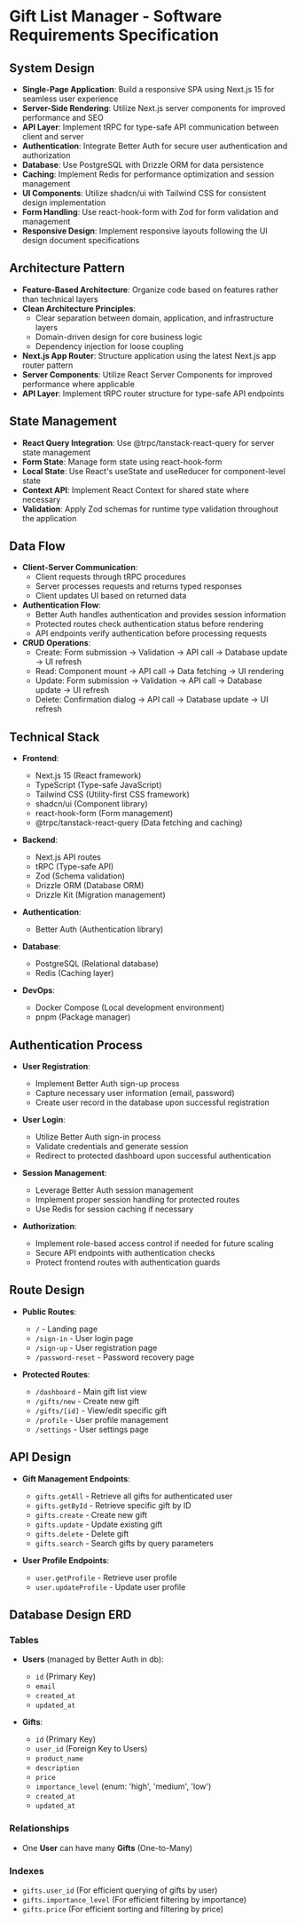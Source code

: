 # Gift List Manager - Software Requirements Specification

## System Design

- **Single-Page Application**: Build a responsive SPA using Next.js 15 for seamless user experience
- **Server-Side Rendering**: Utilize Next.js server components for improved performance and SEO
- **API Layer**: Implement tRPC for type-safe API communication between client and server
- **Authentication**: Integrate Better Auth for secure user authentication and authorization
- **Database**: Use PostgreSQL with Drizzle ORM for data persistence
- **Caching**: Implement Redis for performance optimization and session management
- **UI Components**: Utilize shadcn/ui with Tailwind CSS for consistent design implementation
- **Form Handling**: Use react-hook-form with Zod for form validation and management
- **Responsive Design**: Implement responsive layouts following the UI design document specifications

## Architecture Pattern

- **Feature-Based Architecture**: Organize code based on features rather than technical layers
- **Clean Architecture Principles**:
  - Clear separation between domain, application, and infrastructure layers
  - Domain-driven design for core business logic
  - Dependency injection for loose coupling
- **Next.js App Router**: Structure application using the latest Next.js app router pattern
- **Server Components**: Utilize React Server Components for improved performance where applicable
- **API Layer**: Implement tRPC router structure for type-safe API endpoints

## State Management

- **React Query Integration**: Use @trpc/tanstack-react-query for server state management
- **Form State**: Manage form state using react-hook-form
- **Local State**: Use React's useState and useReducer for component-level state
- **Context API**: Implement React Context for shared state where necessary
- **Validation**: Apply Zod schemas for runtime type validation throughout the application

## Data Flow

- **Client-Server Communication**:
  - Client requests through tRPC procedures
  - Server processes requests and returns typed responses
  - Client updates UI based on returned data
- **Authentication Flow**:
  - Better Auth handles authentication and provides session information
  - Protected routes check authentication status before rendering
  - API endpoints verify authentication before processing requests
- **CRUD Operations**:
  - Create: Form submission → Validation → API call → Database update → UI refresh
  - Read: Component mount → API call → Data fetching → UI rendering
  - Update: Form submission → Validation → API call → Database update → UI refresh
  - Delete: Confirmation dialog → API call → Database update → UI refresh

## Technical Stack

- **Frontend**:

  - Next.js 15 (React framework)
  - TypeScript (Type-safe JavaScript)
  - Tailwind CSS (Utility-first CSS framework)
  - shadcn/ui (Component library)
  - react-hook-form (Form management)
  - @trpc/tanstack-react-query (Data fetching and caching)

- **Backend**:

  - Next.js API routes
  - tRPC (Type-safe API)
  - Zod (Schema validation)
  - Drizzle ORM (Database ORM)
  - Drizzle Kit (Migration management)

- **Authentication**:

  - Better Auth (Authentication library)

- **Database**:

  - PostgreSQL (Relational database)
  - Redis (Caching layer)

- **DevOps**:
  - Docker Compose (Local development environment)
  - pnpm (Package manager)

## Authentication Process

- **User Registration**:

  - Implement Better Auth sign-up process
  - Capture necessary user information (email, password)
  - Create user record in the database upon successful registration

- **User Login**:

  - Utilize Better Auth sign-in process
  - Validate credentials and generate session
  - Redirect to protected dashboard upon successful authentication

- **Session Management**:

  - Leverage Better Auth session management
  - Implement proper session handling for protected routes
  - Use Redis for session caching if necessary

- **Authorization**:
  - Implement role-based access control if needed for future scaling
  - Secure API endpoints with authentication checks
  - Protect frontend routes with authentication guards

## Route Design

- **Public Routes**:

  - `/` - Landing page
  - `/sign-in` - User login page
  - `/sign-up` - User registration page
  - `/password-reset` - Password recovery page

- **Protected Routes**:
  - `/dashboard` - Main gift list view
  - `/gifts/new` - Create new gift
  - `/gifts/[id]` - View/edit specific gift
  - `/profile` - User profile management
  - `/settings` - User settings page

## API Design

- **Gift Management Endpoints**:

  - `gifts.getAll` - Retrieve all gifts for authenticated user
  - `gifts.getById` - Retrieve specific gift by ID
  - `gifts.create` - Create new gift
  - `gifts.update` - Update existing gift
  - `gifts.delete` - Delete gift
  - `gifts.search` - Search gifts by query parameters

- **User Profile Endpoints**:
  - `user.getProfile` - Retrieve user profile
  - `user.updateProfile` - Update user profile

## Database Design ERD

### Tables

- **Users** (managed by Better Auth in db):

  - `id` (Primary Key)
  - `email`
  - `created_at`
  - `updated_at`

- **Gifts**:
  - `id` (Primary Key)
  - `user_id` (Foreign Key to Users)
  - `product_name`
  - `description`
  - `price`
  - `importance_level` (enum: 'high', 'medium', 'low')
  - `created_at`
  - `updated_at`

### Relationships

- One **User** can have many **Gifts** (One-to-Many)

### Indexes

- `gifts.user_id` (For efficient querying of gifts by user)
- `gifts.importance_level` (For efficient filtering by importance)
- `gifts.price` (For efficient sorting and filtering by price)
